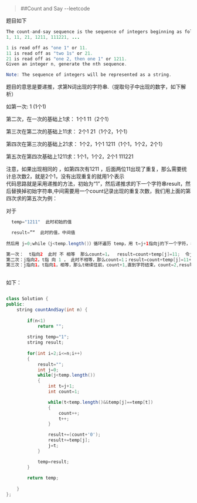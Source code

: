 >##Count and Say --leetcode

<p>

<div>题目如下

``` java
The count-and-say sequence is the sequence of integers beginning as follows:
1, 11, 21, 1211, 111221, ...

1 is read off as "one 1" or 11.
11 is read off as "two 1s" or 21.
21 is read off as "one 2, then one 1" or 1211.
Given an integer n, generate the nth sequence.

Note: The sequence of integers will be represented as a string.

```

<div>题目的意思是要递推，求第N词出现的字符串.（提取句子中出现的数字，如下解析）

如第一次: 1 (1个1)     

第二次，在一次的基础上1求： 1个1       11（2个1）

第三次在第二次的基础上11求： 2个1      21（1个2，1个1）

第四次在第三次的基础上21求： 1个2，1个1         1211（1个1，1个2，2个1）

第五次在第四次基础上1211求：1个1，1个2，2个1     111221   

<div>注意，如果出现相同的 ，如第四次有1211 ，后面两位11出现了重复，那么需要统计总次数2，就是2个1，没有出现重复的就用1个表示

<div>代码思路就是采用递推的方法，初始为“1”，然后递推求的下一个字符串result，然后替换掉初始字符串,中间需要用一个count记录出现的重复次数，我们用上面的第四次求的第五次为例：

对于 
```java
  temp="1211"  此时初始的值

  result=”“  此时的值，中间值
  
然后用 j=0;while（j<temp.length()）循环遍历 temp，用 t=j+1指向j的下一个字符，看看是不是相等，求的count的个数

第一次：  t指向2  此时 不 相等  那么count=1，  result=count+temp[j]=11;  令j=t；
第二次：j指向2，t指 向 1 ， 此时不相等，那么count=1；result=count+temp[j]=11+12=1112;
第三次：j指向1，t指向1，相等，那么t继续往前，count+1,直到字符结束，count=2,result=1112+count+temp[j]=1112+2+1=111221
      
```


如下：

```java

class Solution {
public:
    string countAndSay(int n) {
        
        if(n<1)
            return "";
        
        string temp="1";
		string result;
	
		for(int i=2;i<=n;i++)
		{
			result="";
			int j=0;
			while(j<temp.length())
			{
				int t=j+1;
				int count=1;

				while(t<temp.length()&&temp[j]==temp[t])
				{
					count++;
					t++;
				}

				result+=(count+'0');
				result+=temp[j];
				j=t;
			}

			temp=result;
		}
		
		return temp;
        
    }
};
```

